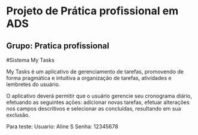 # Projeto de Prática profissional em ADS
## Grupo: Pratica profissional
#Sistema My Tasks

My Tasks é um aplicativo de gerenciamento de tarefas, promovendo de forma pragmática e intuitiva a organização de tarefas, atividades e lembretes do usuário.

O aplicativo deverá permitir que o usuário gerencie seu cronograma diário, efetuando as seguintes ações: adicionar novas tarefas, efetuar alterações nos campos descritivos e selecionar as concluídas, resultando em sua exclusão.

Para teste: 
Usuario: Aline S
Senha: 12345678
